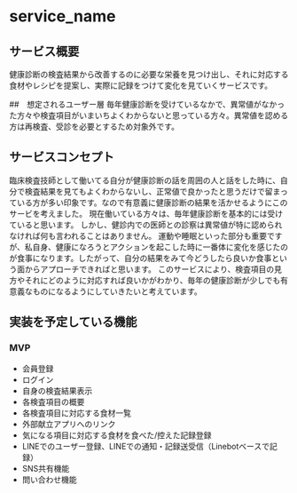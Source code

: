 # service_name


## サービス概要
健康診断の検査結果から改善するのに必要な栄養を見つけ出し、それに対応する食材やレシピを提案し、実際に記録をつけて変化を見ていくサービスです。


##　想定されるユーザー層
毎年健康診断を受けているなかで、異常値がなかった方々や検査項目がいまいちよくわからないと思っている方々。異常値を認める方は再検査、受診を必要とするため対象外です。

## サービスコンセプト
臨床検査技師として働いてる自分が健康診断の話を周囲の人と話をした時に、自分で検査結果を見てもよくわからないし、正常値で良かったと思うだけで留まっている方が多い印象です。なので有意義に健康診断の結果を活かせるようにこのサービを考えました。
現在働いている方々は、毎年健康診断を基本的には受けていると思います。
しかし、健診内での医師との診察は異常値が特に認められなければ何も言われることはありません。
運動や睡眠といった部分も重要ですが、私自身、健康になろうとアクションを起こした時に一番体に変化を感じたのが食事になります。したがって、自分の結果をみて今どうしたら良いか食事という面からアプローチできればと思います。
このサービスにより、検査項目の見方やそれにどのように対応すれば良いかがわかり、毎年の健康診断が少しでも有意義なものになるようにしていきたいと考えています。


## 実装を予定している機能
### MVP
* 会員登録
* ログイン
* 自身の検査結果表示
* 各検査項目の概要
* 各検査項目に対応する食材一覧
* 外部献立アプリへのリンク
* 気になる項目に対応する食材を食べた/控えた記録登録
* LINEでのユーザー登録、LINEでの通知・記録送受信（Linebotベースで記録）
* SNS共有機能
* 問い合わせ機能

